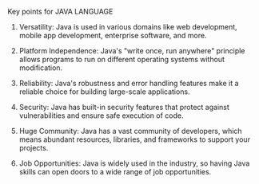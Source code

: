 Key points for JAVA LANGUAGE

1. Versatility: Java is used in various domains like web development, mobile app development, enterprise software, and more.

2. Platform Independence: Java's "write once, run anywhere" principle allows programs to run on different operating systems without modification.

3. Reliability: Java's robustness and error handling features make it a reliable choice for building large-scale applications.

4. Security: Java has built-in security features that protect against vulnerabilities and ensure safe execution of code.

5. Huge Community: Java has a vast community of developers, which means abundant resources, libraries, and frameworks to support your projects.

6. Job Opportunities: Java is widely used in the industry, so having Java skills can open doors to a wide range of job opportunities.
